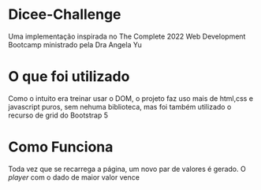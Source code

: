 # Dicee-Challenge
Uma implementação inspirada no The Complete 2022 Web Development Bootcamp ministrado pela Dra Angela Yu

# O que foi utilizado
Como o intuito era treinar usar o DOM, o projeto faz uso mais de html,css e javascript puros, sem nehuma biblioteca, mas foi também utilizado o recurso de grid do Bootstrap 5 

# Como Funciona
Toda vez que se recarrega a página, um novo par de valores é gerado. O *player* com o dado de maior valor vence
